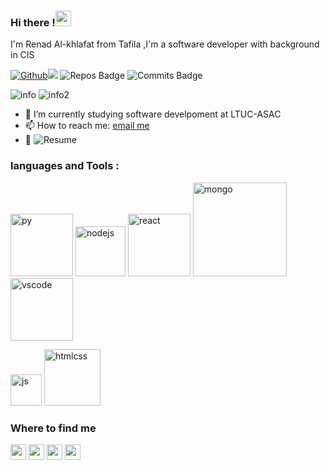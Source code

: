 ### Hi there !<img src="https://media.giphy.com/media/hvRJCLFzcasrR4ia7z/giphy.gif" width="25px">
I'm Renad Al-khlafat from Tafila ,I'm a software developer with background in CIS 

[![Github](https://img.shields.io/github/followers/renadalkhlafat?label=Follow&style=social)](https://github.com/renadalkhlafat)![](https://visitor-badge.glitch.me/badge?page_id=renadalkhlafat) ![Repos Badge](https://badges.pufler.dev/repos/renadalkhlafat) ![Commits Badge](https://badges.pufler.dev/commits/monthly/renadalkhlafat)


![info](https://github-readme-stats.vercel.app/api?username=renadalkhlafat&show_icons=true) ![info2](https://github-readme-stats.vercel.app/api/top-langs/?username=renadalkhlafat&layout=compact)

- 🔭 I’m currently studying software develpoment at LTUC-ASAC 
- 📫 How to reach me: [email me](renadsalem8888@gamil.com)
- 📄 ![Resume](https://docs.google.com/drawings/d/1jWP0_OOq227ynokYHZPgcuXCM2ChViQvHpxh46xdeHk/edit?usp=sharing) 

### languages and Tools :
<img src="https://camo.githubusercontent.com/0a719c24a5eb8062d68bdabbd7306a0dcab0b0ce7093a8550870497456863ec9/68747470733a2f2f7777772e766563746f726c6f676f2e7a6f6e652f6c6f676f732f707974686f6e2f707974686f6e2d617232312e737667" alt="py" width ="100px">  <img src="https://upload.wikimedia.org/wikipedia/commons/thumb/d/d9/Node.js_logo.svg/1200px-Node.js_logo.svg.png" alt="nodejs" width ="80px">  <img src="https://blog.wildix.com/wp-content/uploads/2020/06/react-logo.jpg" alt="react" width ="100px">  <img src="https://cdn.buttercms.com/6IOYf3uRJMGxcpXMTswN" alt="mongo" width ="150px">  <img src="https://www.aemics.nl/wp-content/uploads/2021/06/Visual-Studio-Code-logo.png" alt="vscode" width ="100px">


<img src="https://upload.wikimedia.org/wikipedia/commons/thumb/9/99/Unofficial_JavaScript_logo_2.svg/480px-Unofficial_JavaScript_logo_2.svg.png" alt="js" width ="50px">  <img src="https://upload.wikimedia.org/wikipedia/commons/thumb/1/10/CSS3_and_HTML5_logos_and_wordmarks.svg/791px-CSS3_and_HTML5_logos_and_wordmarks.svg.png" alt="htmlcss" width ="90px">



### Where to find me
<a href ="https://www.facebook.com/profile.php?id=100012708845288"><img src="https://toppng.com/uploads/preview/facebook-darkblue-01-facebook-icon-small-11563255210muq5fcu8vc.png" width="25px"></a> <a href ="https://twitter.com/KhlafatAl"><img src="https://toppng.com/uploads/preview/line-clipart-computer-icons-social-media-facebook-small-transparent-background-twitter-ico-11562914414jbo8db7bj4.png" width="25px"></a> <a href ="https://www.linkedin.com/in/renad-khlafat-ab2b9a1ba/"><img src="https://cdn-icons-png.flaticon.com/512/174/174857.png" width="25px"></a> <a href ="https://www.instagram.com/renad_salem98/"><img src="https://upload.wikimedia.org/wikipedia/commons/thumb/a/a5/Instagram_icon.png/1024px-Instagram_icon.png" width="25px"></a>
